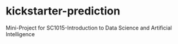 # kickstarter-prediction
Mini-Project for SC1015-Introduction to Data Science and Artificial Intelligence
